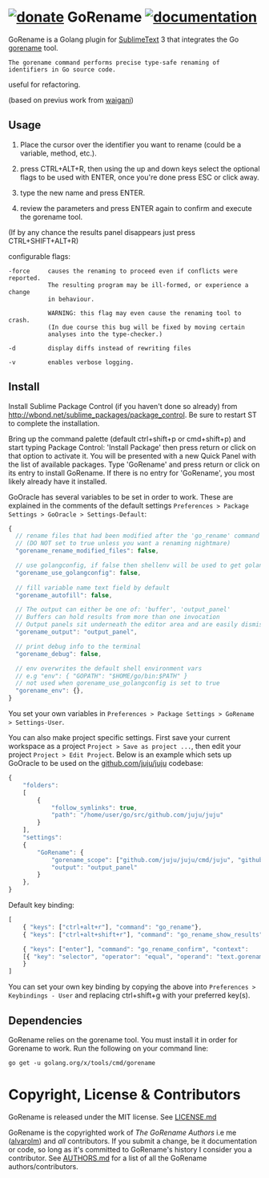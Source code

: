 [![donate](https://img.shields.io/badge/donate-a%20bus%20ticket%2C%20cup%20of%20coffe%2C%20anything%20you%20can%2C%20thanks!-orange.svg)](https://www.paypal.com/cgi-bin/webscr?cmd=_xclick&business=alvarofleivam%40gmail%2ecom&lc=AL&item_name=Donation%20%5b%20for%20a%20bus%20ticket%2c%20coffe%20anything%20you%20can%20I%27m%20happy%20thanks%20%21%20%3a%29%20%5d&item_number=donation&button_subtype=services&currency_code=USD&bn=PP%2dBuyNowBF%3abtn_buynowCC_LG%2egif%3aNonHosted)
GoRename [![documentation](https://img.shields.io/badge/info-documentation-blue.svg)](http://alvarolm.github.io/GoRename/)
=========

GoRename is a Golang plugin for [SublimeText](http://www.sublimetext.com/) 3 that integrates the Go [gorename](https://godoc.org/golang.org/x/tools/cmd/gorename) tool.

```
The gorename command performs precise type-safe renaming of identifiers in Go source code.
```
useful for refactoring.

(based on previus work from [waigani](http://github.com/waigani/GoOracle))

Usage
-----

1) Place the cursor over the identifier you want to rename (could be a variable, method, etc.).

2) press CTRL+ALT+R, then using the up and down keys select the optional flags to be used with ENTER, once you're done press ESC or click away.

3) type the new name and press ENTER.

4) review the parameters and press ENTER again to confirm and execute the gorename tool.

(If by any chance the results panel disappears just press CTRL+SHIFT+ALT+R)

configurable flags:
```
-force     causes the renaming to proceed even if conflicts were reported.
           The resulting program may be ill-formed, or experience a change
           in behaviour.

           WARNING: this flag may even cause the renaming tool to crash.
           (In due course this bug will be fixed by moving certain
           analyses into the type-checker.)

-d         display diffs instead of rewriting files

-v         enables verbose logging.
```

Install
-------

Install Sublime Package Control (if you haven't done so already) from http://wbond.net/sublime_packages/package_control. Be sure to restart ST to complete the installation.

Bring up the command palette (default ctrl+shift+p or cmd+shift+p) and start typing Package Control: 'Install Package' then press return or click on that option to activate it. You will be presented with a new Quick Panel with the list of available packages. Type 'GoRename' and press return or click on its entry to install GoRename. If there is no entry for 'GoRename', you most likely already have it installed.

GoOracle has several variables to be set in order to work. These are explained in the comments of the default settings `Preferences > Package Settings > GoOracle > Settings-Default`:

```javascript
{
  // rename files that had been modified after the 'go_rename' command has been executed.
  // (DO NOT set to true unless you want a renaming nightmare)
  "gorename_rename_modified_files": false,

  // use golangconfig, if false then shellenv will be used to get golang environment variables
  "gorename_use_golangconfig": false,
  
  // fill variable name text field by default
  "gorename_autofill": false,

  // The output can either be one of: 'buffer', 'output_panel'
  // Buffers can hold results from more than one invocation
  // Output panels sit underneath the editor area and are easily dismissed
  "gorename_output": "output_panel",

  // print debug info to the terminal
  "gorename_debug": false,

  // env overwrites the default shell environment vars
  // e.g "env": { "GOPATH": "$HOME/go/bin:$PATH" }
  // not used when gorename_use_golangconfig is set to true
  "gorename_env": {},
}
```
You set your own variables in `Preferences > Package Settings > GoRename > Settings-User`.

You can also make project specific settings. First save your current workspace as a project `Project > Save as project ...`, then edit your project `Project > Edit Project`. Below is an example which sets up GoOracle to be used on the [github.com/juju/juju](https://github.com/juju/juju) codebase:

```javascript
{
    "folders":
    [
        {
            "follow_symlinks": true,
            "path": "/home/user/go/src/github.com/juju/juju"
        }
    ],
    "settings":
    {
        "GoRename": {
            "gorename_scope": ["github.com/juju/juju/cmd/juju", "github.com/juju/juju/cmd/jujud"],
            "output": "output_panel"
        }
    },
}
```

Default key binding:

```javascript
[
    { "keys": ["ctrl+alt+r"], "command": "go_rename"},
    { "keys": ["ctrl+alt+shift+r"], "command": "go_rename_show_results"},

	{ "keys": ["enter"], "command": "go_rename_confirm", "context": 
	[{ "key": "selector", "operator": "equal", "operand": "text.gorename-results" }]
	}
]
```

You can set your own key binding by copying the above into `Preferences > Keybindings - User` and replacing ctrl+shift+g with your preferred key(s).


Dependencies
------------
GoRename relies on the gorename tool. You must install it in order for Gorename to work. Run the following on your command line:

`go get -u golang.org/x/tools/cmd/gorename`



Copyright, License & Contributors
=================================

GoRename is released under the MIT license. See [LICENSE.md](LICENSE.md)

GoRename is the copyrighted work of *The GoRename Authors* i.e me ([alvarolm](https://github.com/alvarolm/GoRename)) and *all* contributors. If you submit a change, be it documentation or code, so long as it's committed to GoRename's history I consider you a contributor. See [AUTHORS.md](AUTHORS.md) for a list of all the GoRename authors/contributors.
